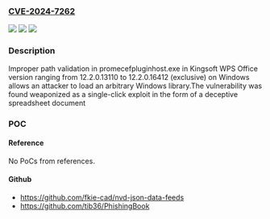 ### [CVE-2024-7262](https://cve.mitre.org/cgi-bin/cvename.cgi?name=CVE-2024-7262)
![](https://img.shields.io/static/v1?label=Product&message=WPS%20Office&color=blue)
![](https://img.shields.io/static/v1?label=Version&message=12.2.0.13110%3C%2012.2.0.16412%20&color=brighgreen)
![](https://img.shields.io/static/v1?label=Vulnerability&message=CWE-22%3A%20Improper%20Limitation%20of%20a%20Pathname%20to%20a%20Restricted%20Directory&color=brighgreen)

### Description

Improper path validation in promecefpluginhost.exe in Kingsoft WPS Office version ranging from 12.2.0.13110 to 12.2.0.16412 (exclusive) on Windows allows an attacker to load an arbitrary Windows library.The vulnerability was found weaponized as a single-click exploit in the form of a deceptive spreadsheet document

### POC

#### Reference
No PoCs from references.

#### Github
- https://github.com/fkie-cad/nvd-json-data-feeds
- https://github.com/tib36/PhishingBook

